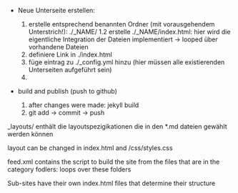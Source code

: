 - Neue Unterseite erstellen:

  1. erstelle entsprechend benannten Ordner (mit vorausgehendem Unterstrich!): ./\_NAME/
     1.2 erstelle ./\_NAME/index.html: hier wird die eigentliche Integration der Dateien implementiert -> looped über vorhandene Dateien
  2. definiere Link in ./index.html
  3. füge eintrag zu ./\_config.yml hinzu (hier müssen alle existierenden Unterseiten aufgeführt sein)
  4.

- build and publish (push to github)

  1. after changes were made: jekyll build
  2. git add -> commit -> push

\_layouts/ enthält die layoutspezigikationen die in den \*.md dateien gewählt werden können

layout can be changed in index.html and /css/styles.css

feed.xml contains the script to build the site from the files that are in the category fodlers: loops over these folders

Sub-sites have their own index.html files that determine their structure
